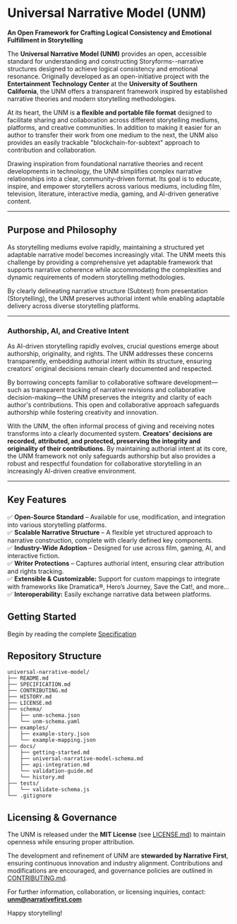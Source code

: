 # Universal Narrative Model (UNM)

**An Open Framework for Crafting Logical Consistency and Emotional Fulfillment in Storytelling**

The **Universal Narrative Model (UNM)** provides an open, accessible standard for understanding and constructing Storyforms--narrative structures designed to achieve logical consistency and emotional resonance. Originally developed as an open-initiative project with the **Entertainment Technology Center** at the **University of Southern California**, the UNM offers a transparent framework inspired by established narrative theories and modern storytelling methodologies.

At its heart, the UNM is **a flexible and portable file format** designed to facilitate sharing and collaboration across different storytelling mediums, platforms, and creative communities. In addition to making it easier for an author to transfer their work from one medium to the next, the UNM also provides an easily trackable "blockchain-for-subtext" approach to contribution and collaboration.

Drawing inspiration from foundational narrative theories and recent developments in technology, the UNM simplifies complex narrative relationships into a clear, community-driven format. Its goal is to educate, inspire, and empower storytellers across various mediums, including film, television, literature, interactive media, gaming, and AI-driven generative content.

---

## Purpose and Philosophy

As storytelling mediums evolve rapidly, maintaining a structured yet adaptable narrative model becomes increasingly vital. The UNM meets this challenge by providing a comprehensive yet adaptable framework that supports narrative coherence while accommodating the complexities and dynamic requirements of modern storytelling methodologies.

By clearly delineating narrative structure (Subtext) from presentation (Storytelling), the UNM preserves authorial intent while enabling adaptable delivery across diverse storytelling platforms.

---

### Authorship, AI, and Creative Intent

As AI-driven storytelling rapidly evolves, crucial questions emerge about authorship, originality, and rights. The UNM addresses these concerns transparently, embedding authorial intent within its structure, ensuring creators' original decisions remain clearly documented and respected.

By borrowing concepts familiar to collaborative software development—such as transparent tracking of narrative revisions and collaborative decision-making—the UNM preserves the integrity and clarity of each author's contributions. This open and collaborative approach safeguards authorship while fostering creativity and innovation.

With the UNM, the often informal process of giving and receiving notes transforms into a clearly documented system. **Creators' decisions are recorded, attributed, and protected, preserving the integrity and originality of their contributions.** By maintaining authorial intent at its core, the UNM framework not only safeguards authorship but also provides a robust and respectful foundation for collaborative storytelling in an increasingly AI-driven creative environment.

---

## Key Features  
✅ **Open-Source Standard** – Available for use, modification, and integration into various storytelling platforms.  
✅ **Scalable Narrative Structure** – A flexible yet structured approach to narrative construction, complete with clearly defined key components.  
✅ **Industry-Wide Adoption** – Designed for use across film, gaming, AI, and interactive fiction.     
✅ **Writer Protections** – Captures authorial intent, ensuring clear attribution and rights tracking.  
✅ **Extensible & Customizable:** Support for custom mappings to integrate with frameworks like Dramatica®, Hero’s Journey, Save the Cat!, and more...  
✅ **Interoperability:** Easily exchange narrative data between platforms.

## Getting Started

Begin by reading the complete [Specification](/specification.md)

## Repository Structure
```
universal-narrative-model/
├── README.md
├── SPECIFICATION.md
├── CONTRIBUTING.md
├── HISTORY.md
├── LICENSE.md
├── schema/
│   ├── unm-schema.json
│   └── unm-schema.yaml
├── examples/
│   ├── example-story.json
│   └── example-mapping.json
├── docs/
│   ├── getting-started.md
│   ├── universal-narrative-model-schema.md
│   ├── api-integration.md
│   └── validation-guide.md
│   └── history.md
├── tests/
│   └── validate-schema.js
└── .gitignore
```

## Licensing & Governance  

The UNM is released under the **MIT License** (see [LICENSE.md](LICENSE.md)) to maintain openness while ensuring proper attribution.  

The development and refinement of UNM are **stewarded by Narrative First**, ensuring continuous innovation and industry alignment. Contributions and modifications are encouraged, and governance policies are outlined in [CONTRIBUTING.md](CONTRIBUTING.md).  

For further information, collaboration, or licensing inquiries, contact: **unm@narrativefirst.com**

Happy storytelling!